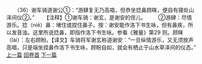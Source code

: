 　　（36）谢车骑道谢公①：“游肆复无乃高唱，但恭坐捻鼻顾睐，便自有寝处山泽间仪②。”
　　【注释】①谢车骑：谢玄，是谢安的侄儿。
　　②游肆：尽情游乐。捻（niē）鼻：堵住或捏住鼻子。按：谢安能作洛下书生咏，但有鼻疾，所以发音浊。这里所说捻鼻，即指作洛下书生咏。参看《雅量》第29 则。顾睐（lài）：左右顾盼。【译文】车骑将军谢玄称道谢安：“一旦纵情游乐，又无须放声高唱，只是端坐捏鼻作洛下书生咏，顾盼自如，就会有栖止于山水草泽间的仪态。”
<br>[上一篇](14_35) [回卷首](14_00) [下一篇](14_37)
